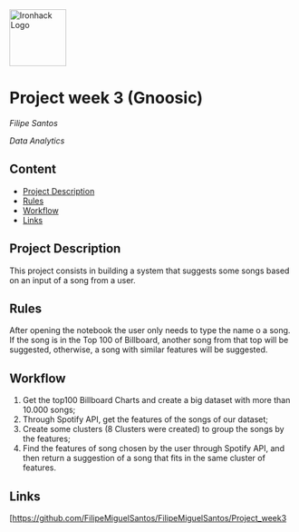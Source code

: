 <img src="https://bit.ly/2VnXWr2" alt="Ironhack Logo" width="100"/>

# Project week 3 (Gnoosic)
*Filipe Santos*

*Data Analytics*

## Content
- [Project Description](#project-description)
- [Rules](#rules)
- [Workflow](#workflow)
- [Links](#links)

## Project Description
This project consists in building a system that suggests some songs based on an input of a song from a user.

## Rules
After opening the notebook the user only needs to type the name o a song. If the song is in the Top 100 of Billboard, another song from that top will be suggested, otherwise, a song with similar features will be suggested.

## Workflow
1. Get the top100 Billboard Charts and create a big dataset with more than 10.000 songs;
2. Through Spotify API, get the features of the songs of our dataset;
3. Create some clusters (8 Clusters were created) to group the songs by the features;
4. Find the features of song chosen by the user through Spotify API, and then return a suggestion of a song that fits in the same cluster of features. 


## Links

[https://github.com/FilipeMiguelSantos/FilipeMiguelSantos/Project_week3

